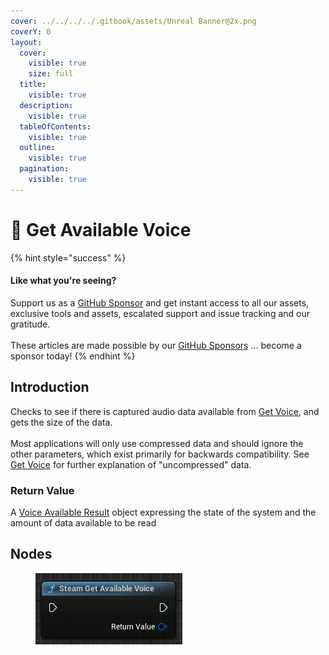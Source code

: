 ```yaml
---
cover: ../../../../.gitbook/assets/Unreal Banner@2x.png
coverY: 0
layout:
  cover:
    visible: true
    size: full
  title:
    visible: true
  description:
    visible: true
  tableOfContents:
    visible: true
  outline:
    visible: true
  pagination:
    visible: true
---
```


# 🔵 Get Available Voice

{% hint style="success" %}
#### Like what you're seeing?

Support us as a [GitHub Sponsor](../../../../become-a-sponsor/) and get instant access to all our assets, exclusive tools and assets, escalated support and issue tracking and our gratitude.\
\
These articles are made possible by our [GitHub Sponsors](../../../../become-a-sponsor/) ... become a sponsor today!
{% endhint %}

## Introduction

Checks to see if there is captured audio data available from [Get Voice](get-voice.md), and gets the size of the data.\
\
Most applications will only use compressed data and should ignore the other parameters, which exist primarily for backwards compatibility. See [Get Voice](get-voice.md) for further explanation of "uncompressed" data.

### Return Value

A [Voice Available Result](../types/voice-available-result.md) object expressing the state of the system and the amount of data available to be read

## Nodes

<figure><img src="../../../../.gitbook/assets/image (12) (1).png" alt=""><figcaption></figcaption></figure>
